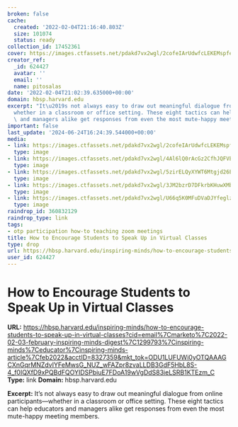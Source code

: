 ```yaml
---
broken: false
cache:
  created: '2022-02-04T21:16:40.803Z'
  size: 101074
  status: ready
collection_id: 17452361
cover: https://images.ctfassets.net/pdakd7vx2wgl/2cofeIArUdwfcLEKEMspfe/772c76324f5d175b1d7818647f3bfc30/Jan22_10_1277308208_1200x630.jpg
creator_ref:
  _id: 624427
  avatar: ''
  email: ''
  name: pitosalas
date: '2022-02-04T21:02:39.635000+00:00'
domain: hbsp.harvard.edu
excerpt: "It\u2019s not always easy to draw out meaningful dialogue from online participants\u2014\
  whether in a classroom or office setting. These eight tactics can help educators\
  \ and managers alike get responses from even the most mute-happy meeting members."
important: false
last_update: '2024-06-24T16:24:39.544000+00:00'
media:
- link: https://images.ctfassets.net/pdakd7vx2wgl/2cofeIArUdwfcLEKEMspfe/772c76324f5d175b1d7818647f3bfc30/Jan22_10_1277308208_1200x630.jpg
  type: image
- link: https://images.ctfassets.net/pdakd7vx2wgl/4Al6lQ0rAcGz2CfhJQFVEk/527a58a6e919a433c89199c86c10d473/Joel_Schwartzberg.png
  type: image
- link: https://images.ctfassets.net/pdakd7vx2wgl/5zirELQyXYWT6Mtgjd26Ev/34b2ff490d4a95e6a921c3d57bc1bb18/CRE2596_770x562_article.png
  type: image
- link: https://images.ctfassets.net/pdakd7vx2wgl/3JM2bzrD7DFkrbKHuwXMbW/792c3801a5fd65560355dc48143ea23c/CRE2593_770x562_article.png
  type: image
- link: https://images.ctfassets.net/pdakd7vx2wgl/U66q5K0MFuDVaDJYfeglz/61d327f03a2426e848064efd6529ebc0/CRE2580_770x562_article.png
  type: image
raindrop_id: 360832129
raindrop_type: link
tags:
- otp participation how-to teaching zoom meetings
title: How to Encourage Students to Speak Up in Virtual Classes
type: drop
url: https://hbsp.harvard.edu/inspiring-minds/how-to-encourage-students-to-speak-up-in-virtual-classes?cid=email%7Cmarketo%7C2022-02-03-february-inspiring-minds-digest%7C1299793%7Cinspiring-minds%7Ceducator%7Cinspiring-minds-article%7Cfeb2022&acctID=8327359&mkt_tok=ODU1LUFUWi0yOTQAAAGCXnGqrMNZdvIYFeMwsG_NUZ_wFAZpr8zvaLLDB3GdF5HbL8S-4_f0IQXfD9xPQBdFQOYIDSPbiuE7FDoA19wVgDdS83ieLSRB1KTEzm_C
user_id: 624427
---
```


# How to Encourage Students to Speak Up in Virtual Classes

**URL:** https://hbsp.harvard.edu/inspiring-minds/how-to-encourage-students-to-speak-up-in-virtual-classes?cid=email%7Cmarketo%7C2022-02-03-february-inspiring-minds-digest%7C1299793%7Cinspiring-minds%7Ceducator%7Cinspiring-minds-article%7Cfeb2022&acctID=8327359&mkt_tok=ODU1LUFUWi0yOTQAAAGCXnGqrMNZdvIYFeMwsG_NUZ_wFAZpr8zvaLLDB3GdF5HbL8S-4_f0IQXfD9xPQBdFQOYIDSPbiuE7FDoA19wVgDdS83ieLSRB1KTEzm_C
**Type:** link
**Domain:** hbsp.harvard.edu

**Excerpt:** It’s not always easy to draw out meaningful dialogue from online participants—whether in a classroom or office setting. These eight tactics can help educators and managers alike get responses from even the most mute-happy meeting members.
